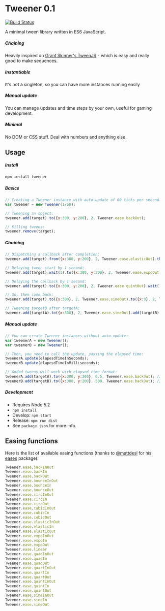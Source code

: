 # Tweener 0.1

[![Build Status](https://secure.travis-ci.org/gamestdio/tweener.png?branch=master)](https://travis-ci.org/gamestdio/tweener)

A minimal tween library written in ES6 JavaScript.

##### Chaining
  Heavily inspired on [Grant Skinner's TweenJS](http://www.createjs.com/tweenjs) - which is easy and really good to make sequences.
##### Instantiable
  It's not a singleton, so you can have more instances running easily
##### Manual update
  You can manage updates and time steps by your own, useful for gaming development.
##### Minimal
  No DOM or CSS stuff. Deal with numbers and anything else.

## Usage

##### Install
```javascript
npm install tweener
```

##### Basics
```javascript
// Creating a Tweener instance with auto-update of 60 ticks per second:
var tweener = new Tweener(1/60);

// Tweening an object:
tweener.add(target).to({x:300, y:200}, 2, Tweener.ease.backOut);

// Killing tweens:
tweener.remove(target);
```

##### Chaining
```javascript
// Dispatching a callback after completion:
tweener.add(target).from({x:300, y:200}, 2, Tweener.ease.elasticOut).then(method);

// Delaying tween start by 1 second:
tweener.add(target).wait(1).to({x:300, y:200}, 2, Tweener.ease.expoOut);

// Delaying the callback by 1 second:
tweener.add(target).to({x:300, y:200}, 2, Tweener.ease.quintOut).wait(1).then(method);

// Go, then come back:
tweener.add(target).to({x:300}, 2, Tweener.ease.sineOut).to({x:0}, 2, Tweener.ease.sineOut);

// Tweening targetB after targetA:
tweener.add(targetA).to({x:300}, 2, Tweener.ease.sineOut).add(targetB).to({x:300}, 2, Tweener.ease.sineOut);
```

##### Manual update
```javascript
// You can create Tweener instances without auto-update:
var tweenerA = new Tweener();
var tweenerB = new Tweener();

// Then, you need to call the update, passing the elapsed time:
tweenerA.update(elapesdTimeInSeconds);
tweenerB.update(elapesdTimeInMilliseconds);

// Added tweens will work with elapsed time format:
tweenerA.add(targetA).to({x:300, y:200}, 0.5, Tweener.ease.backOut); //seconds
tweenerB.add(targetB).to({x:300, y:200}, 500, Tweener.ease.backOut); //milliseconds
```

##### Development
- Requires Node 5.2
- `npm install`
- Develop: `npm start`
- Release: `npm run dist`
- See `package.json` for more info.

## Easing functions

Here is the list of available easing functions (thanks to [@mattdesl](https://github.com/mattdesl) for his [eases](https://github.com/mattdesl/eases) package):

```javascript
Tweener.ease.backInOut
Tweener.ease.backIn
Tweener.ease.backOut
Tweener.ease.bounceInOut
Tweener.ease.bounceIn
Tweener.ease.bounceOut
Tweener.ease.circInOut
Tweener.ease.circIn
Tweener.ease.circOut
Tweener.ease.cubicInOut
Tweener.ease.cubicIn
Tweener.ease.cubicOut
Tweener.ease.elasticInOut
Tweener.ease.elasticIn
Tweener.ease.elasticOut
Tweener.ease.expoInOut
Tweener.ease.expoIn
Tweener.ease.expoOut
Tweener.ease.linear
Tweener.ease.quadInOut
Tweener.ease.quadIn
Tweener.ease.quadOut
Tweener.ease.quartInOut
Tweener.ease.quartIn
Tweener.ease.quartOut
Tweener.ease.quintInOut
Tweener.ease.quintIn
Tweener.ease.quintOut
Tweener.ease.sineInOut
Tweener.ease.sineIn
Tweener.ease.sineOut
```
